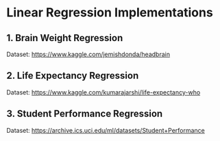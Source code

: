 # Linear Regression Implementations

## 1. Brain Weight Regression
Dataset:
https://www.kaggle.com/jemishdonda/headbrain

## 2. Life Expectancy Regression
Dataset:
https://www.kaggle.com/kumarajarshi/life-expectancy-who

## 3. Student Performance Regression
Dataset:
https://archive.ics.uci.edu/ml/datasets/Student+Performance
